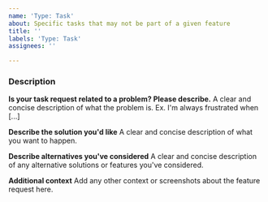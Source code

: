 ```yaml
---
name: 'Type: Task'
about: Specific tasks that may not be part of a given feature
title: ''
labels: 'Type: Task'
assignees: ''

---
```


### Description

**Is your task request related to a problem? Please describe.**
A clear and concise description of what the problem is. Ex. I'm always frustrated when [...]

**Describe the solution you'd like**
A clear and concise description of what you want to happen.

**Describe alternatives you've considered**
A clear and concise description of any alternative solutions or features you've considered.

**Additional context**
Add any other context or screenshots about the feature request here.
